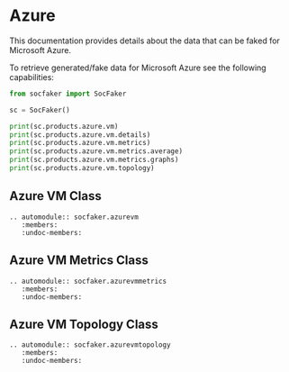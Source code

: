 # Azure

This documentation provides details about the data that can be faked for Microsoft Azure.

To retrieve generated/fake data for Microsoft Azure see the following capabilities:


```python
from socfaker import SocFaker

sc = SocFaker()

print(sc.products.azure.vm)
print(sc.products.azure.vm.details)
print(sc.products.azure.vm.metrics)
print(sc.products.azure.vm.metrics.average)
print(sc.products.azure.vm.metrics.graphs)
print(sc.products.azure.vm.topology)
```

## Azure VM Class

```eval_rst
.. automodule:: socfaker.azurevm
   :members:
   :undoc-members:
```

## Azure VM Metrics Class

```eval_rst
.. automodule:: socfaker.azurevmmetrics
   :members:
   :undoc-members:
```

## Azure VM Topology Class

```eval_rst
.. automodule:: socfaker.azurevmtopology
   :members:
   :undoc-members:
```